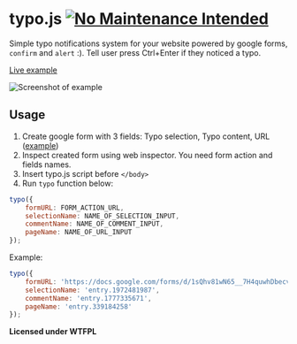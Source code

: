 typo.js [![No Maintenance Intended](http://unmaintained.tech/badge.svg)](http://unmaintained.tech/)
=======
Simple typo notifications system for your website powered by google forms, ``confirm`` and ``alert`` :). Tell user press Ctrl+Enter if they noticed a typo.

[Live example](http://jsbin.com/mucanu/3/)

![Screenshot of example](http://i.imgur.com/39DM2GS.png)

## Usage
1. Create google form with 3 fields: Typo selection, Typo content, URL ([example](https://docs.google.com/forms/d/1sQhv81wN65__7H4quwhDbecvtUxzAGZ-lMmlwF9MKcc/viewform))
2. Inspect created form using web inspector. You need form action and fields names.
3. Insert typo.js script before ``</body>``
4. Run ``typo`` function below:

```js
typo({
	formURL: FORM_ACTION_URL,
	selectionName: NAME_OF_SELECTION_INPUT,
	commentName: NAME_OF_COMMENT_INPUT,
	pageName: NAME_OF_URL_INPUT
});
```

Example:
```js
typo({
	formURL: 'https://docs.google.com/forms/d/1sQhv81wN65__7H4quwhDbecvtUxzAGZ-lMmlwF9MKcc/formResponse',
	selectionName: 'entry.1972481987',
	commentName: 'entry.1777335671',
	pageName: 'entry.339184258'
});
```

**Licensed under WTFPL**
